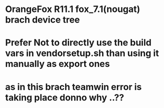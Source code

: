 # OrangeFox R11.1 fox_7.1(nougat) brach device tree

# Prefer Not to directly use the build vars in vendorsetup.sh than using it manually as export ones

# as in this brach teamwin error is taking place donno why ..??
